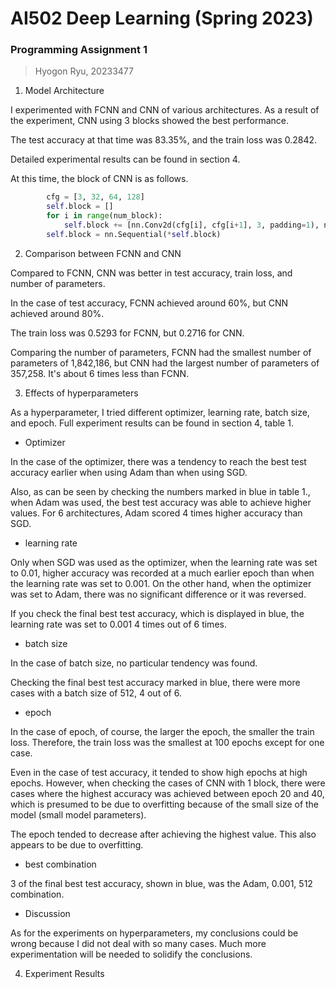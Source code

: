 # AI502 Deep Learning (Spring 2023)
### Programming Assignment 1

> Hyogon Ryu, 20233477

1. Model Architecture

I experimented with FCNN and CNN of various architectures. As a result of the experiment, CNN using 3 blocks showed the best performance.

The test accuracy at that time was 83.35%, and the train loss was 0.2842.

Detailed experimental results can be found in section 4.

At this time, the block of CNN is as follows.

```python
        cfg = [3, 32, 64, 128]
        self.block = []
        for i in range(num_block):
            self.block += [nn.Conv2d(cfg[i], cfg[i+1], 3, padding=1), nn.BatchNorm2d(cfg[i+1]), nn.ReLU(True), nn.MaxPool2d(2)]
        self.block = nn.Sequential(*self.block)
```

2. Comparison between FCNN and CNN

Compared to FCNN, CNN was better in test accuracy, train loss, and number of parameters.

In the case of test accuracy, FCNN achieved around 60%, but CNN achieved around 80%.

The train loss was 0.5293 for FCNN, but 0.2716 for CNN.

Comparing the number of parameters, FCNN had the smallest number of parameters of 1,842,186, but CNN had the largest number of parameters of 357,258. It's about 6 times less than FCNN.



3. Effects of hyperparameters

As a hyperparameter, I tried different optimizer, learning rate, batch size, and epoch. Full experiment results can be found in section 4, table 1.

- Optimizer

In the case of the optimizer, there was a tendency to reach the best test accuracy earlier when using Adam than when using SGD.

Also, as can be seen by checking the numbers marked in blue in table 1., when Adam was used, the best test accuracy was able to achieve higher values. For 6 architectures, Adam scored 4 times higher accuracy than SGD.

- learning rate

Only when SGD was used as the optimizer, when the learning rate was set to 0.01, higher accuracy was recorded at a much earlier epoch than when the learning rate was set to 0.001. On the other hand, when the optimizer was set to Adam, there was no significant difference or it was reversed.

If you check the final best test accuracy, which is displayed in blue, the learning rate was set to 0.001 4 times out of 6 times.

* batch size

In the case of batch size, no particular tendency was found.

Checking the final best test accuracy marked in blue, there were more cases with a batch size of 512, 4 out of 6.

* epoch

In the case of epoch, of course, the larger the epoch, the smaller the train loss. Therefore, the train loss was the smallest at 100 epochs except for one case.

Even in the case of test accuracy, it tended to show high epochs at high epochs. However, when checking the cases of CNN with 1 block, there were cases where the highest accuracy was achieved between epoch 20 and 40, which is presumed to be due to overfitting because of the small size of the model (small model parameters).

The epoch tended to decrease after achieving the highest value. This also appears to be due to overfitting.

* best combination

3 of the final best test accuracy, shown in blue, was the Adam, 0.001, 512 combination.

* Discussion

As for the experiments on hyperparameters, my conclusions could be wrong because I did not deal with so many cases. Much more experimentation will be needed to solidify the conclusions.

4. Experiment Results



